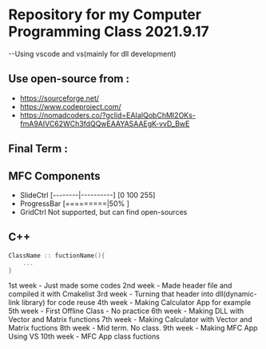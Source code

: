 # Repository for my Computer Programming Class 2021.9.17
--Using vscode and vs(mainly for dll development)

## Use open-source from :
 - https://sourceforge.net/
 - https://www.codeproject.com/
 - https://nomadcoders.co/?gclid=EAIaIQobChMI2OKs-fmA9AIVC62WCh3fdQQwEAAYASAAEgK-vvD_BwE

## Final Term : 

## MFC Components
 - SlideCtrl 
    [--------|----------]
    [0      100      255]
 - ProgressBar
    [=========|50%      ]
 - GridCtrl
    Not supported, but can find open-sources

## C++
```C++
ClassName :: fuctionName(){
    ...
}
```

1st week - Just made some codes
2nd week - Made header file and compiled it with Cmakelist
3rd week - Turning that header into dll(dynamic-link library) for code reuse
4th week - Making Calculator App for example
5th week - First Offline Class - No practice
6th week - Making DLL with Vector and Matrix functions
7th week - Making Calculator with Vector and Matrix fuctions
8th week - Mid term. No class.
9th week - Making MFC App Using VS
10th week - MFC App class fuctions